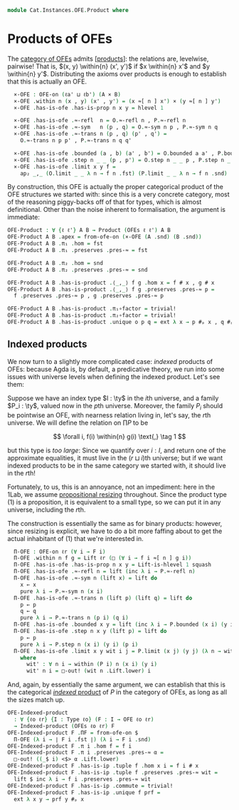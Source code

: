 <!--
```agda
open import Cat.Displayed.Univalence.Thin
open import Cat.Diagram.Product.Indexed
open import Cat.Diagram.Product
open import Cat.Displayed.Total
open import Cat.Instances.OFE
open import Cat.Prelude
```
-->

```agda
module Cat.Instances.OFE.Product where
```

# Products of OFEs

The [category of OFEs][OFE] admits [[products]]: the relations are,
levelwise, pairwise! That is, $(x, y) \within{n} (x', y')$ if $x
\within{n} x'$ and $y \within{n} y'$.  Distributing the axioms over
products is enough to establish that this is actually an OFE.

[OFE]: Cat.Instances.OFE.html
[products]: Cat.Diagram.Product.html

<!--
```agda
open OFE-Notation

module _ {ℓa ℓb ℓa' ℓb'} {A : Type ℓa} {B : Type ℓb} (O : OFE-on ℓa' A) (P : OFE-on ℓb' B)
  where
  private
    instance
      _ = O
      _ = P
    module O = OFE-on O
    module P = OFE-on P
```
-->

```agda
  ×-OFE : OFE-on (ℓa' ⊔ ℓb') (A × B)
  ×-OFE .within n (x , y) (x' , y') = (x ≈[ n ] x') × (y ≈[ n ] y')
  ×-OFE .has-is-ofe .has-is-prop n x y = hlevel 1

  ×-OFE .has-is-ofe .≈-refl  n = O.≈-refl n , P.≈-refl n
  ×-OFE .has-is-ofe .≈-sym   n (p , q) = O.≈-sym n p , P.≈-sym n q
  ×-OFE .has-is-ofe .≈-trans n (p , q) (p' , q') =
    O.≈-trans n p p' , P.≈-trans n q q'

  ×-OFE .has-is-ofe .bounded (a , b) (a' , b') = O.bounded a a' , P.bounded b b'
  ×-OFE .has-is-ofe .step n _ _ (p , p') = O.step n _ _ p , P.step n _ _ p'
  ×-OFE .has-is-ofe .limit x y f =
    ap₂ _,_ (O.limit _ _ λ n → f n .fst) (P.limit _ _ λ n → f n .snd)
```

<!--
```agda
open Product
open is-product
open Total-hom
```
-->

By construction, this OFE is actually the proper categorical product of
the OFE structures we started with: since this is a very concrete
category, most of the reasoning piggy-backs off of that for types, which
is almost definitional. Other than the noise inherent to formalisation,
the argument is immediate:

```agda
OFE-Product : ∀ {ℓ ℓ'} A B → Product (OFEs ℓ ℓ') A B
OFE-Product A B .apex = from-ofe-on (×-OFE (A .snd) (B .snd))
OFE-Product A B .π₁ .hom = fst
OFE-Product A B .π₁ .preserves .pres-≈ = fst

OFE-Product A B .π₂ .hom = snd
OFE-Product A B .π₂ .preserves .pres-≈ = snd

OFE-Product A B .has-is-product .⟨_,_⟩ f g .hom x = f # x , g # x
OFE-Product A B .has-is-product .⟨_,_⟩ f g .preserves .pres-≈ p =
  f .preserves .pres-≈ p , g .preserves .pres-≈ p

OFE-Product A B .has-is-product .π₁∘factor = trivial!
OFE-Product A B .has-is-product .π₂∘factor = trivial!
OFE-Product A B .has-is-product .unique o p q = ext λ x → p #ₚ x , q #ₚ x
```

<!--
```agda
module
  _ {ℓi ℓf ℓr} {I : Type ℓi} (F : I → Type ℓf) (P : ∀ i → OFE-on ℓr (F i)) where
  private
    instance
      P-ofe : ∀ {i} → OFE-on ℓr (F i)
      P-ofe {i} = P i
    module P {i} = OFE-on (P i)
```
-->

## Indexed products

We now turn to a slightly more complicated case: _indexed_ products of
OFEs: because Agda is, by default, a predicative theory, we run into
some issues with universe levels when defining the indexed product.
Let's see them:

Suppose we have an index type $I : \ty$ in the $i$th universe, and
a family $P_i : \ty$, valued now in the $p$th universe. Moreover,
the family $P_i$ should be pointwise an OFE, with nearness relation
living in, let's say, the $r$th universe. We will define the relation on
$\prod P$ to be

$$
\forall i, f(i) \within{n} g(i) \text{,} \tag 1
$$

but this type is _too large_: Since we quantify over $i : I$, and return
one of the approximate equalities, it must live in the $(r \sqcup i)$th
universe; but if we want indexed products to be in the same category we
started with, it should live in the $r$th!

Fortunately, to us, this is an annoyance, not an impediment: here in the
1Lab, we assume [propositional resizing][omega] throughout. Since the
product type $(1)$ is a proposition, it is equivalent to a small type,
so we can put it in any universe, including the $r$th.

[omega]: 1Lab.Resizing.html

The construction is essentially the same as for binary products:
however, since resizing is explicit, we have to do a bit more faffing
about to get the actual inhabitant of $(1)$ that we're interested in.

```agda
  Π-OFE : OFE-on ℓr (∀ i → F i)
  Π-OFE .within n f g = Lift ℓr (□ (∀ i → f i ≈[ n ] g i))
  Π-OFE .has-is-ofe .has-is-prop n x y = Lift-is-hlevel 1 squash
  Π-OFE .has-is-ofe .≈-refl n = lift (inc λ i → P.≈-refl n)
  Π-OFE .has-is-ofe .≈-sym n (lift x) = lift do
    x ← x
    pure λ i → P.≈-sym n (x i)
  Π-OFE .has-is-ofe .≈-trans n (lift p) (lift q) = lift do
    p ← p
    q ← q
    pure λ i → P.≈-trans n (p i) (q i)
  Π-OFE .has-is-ofe .bounded x y = lift (inc λ i → P.bounded (x i) (y i))
  Π-OFE .has-is-ofe .step n x y (lift p) = lift do
    p ← p
    pure λ i → P.step n (x i) (y i) (p i)
  Π-OFE .has-is-ofe .limit x y wit i j = P.limit (x j) (y j) (λ n → wit' n j) i
    where
      wit' : ∀ n i → within (P i) n (x i) (y i)
      wit' n i = □-out! (wit n .Lift.lower) i
```

<!--
```agda
open is-indexed-product
open Indexed-product
```
-->

And, again, by essentially the same argument, we can establish that this
is the categorical [_indexed_ product][ip] of $P$ in the category of
OFEs, as long as all the sizes match up.

[ip]: Cat.Diagram.Product.Indexed.html

```agda
OFE-Indexed-product
  : ∀ {ℓo ℓr} {I : Type ℓo} (F : I → OFE ℓo ℓr)
  → Indexed-product (OFEs ℓo ℓr) F
OFE-Indexed-product F .ΠF = from-ofe-on $
  Π-OFE (λ i → ∣ F i .fst ∣) (λ i → F i .snd)
OFE-Indexed-product F .π i .hom f = f i
OFE-Indexed-product F .π i .preserves .pres-≈ α =
  □-out! ((_$ i) <$> α .Lift.lower)
OFE-Indexed-product F .has-is-ip .tuple f .hom x i = f i # x
OFE-Indexed-product F .has-is-ip .tuple f .preserves .pres-≈ wit =
  lift $ inc λ i → f i .preserves .pres-≈ wit
OFE-Indexed-product F .has-is-ip .commute = trivial!
OFE-Indexed-product F .has-is-ip .unique f prf =
  ext λ x y → prf y #ₚ x
```
